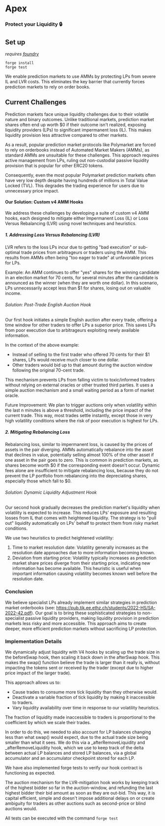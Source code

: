 # Apex
### **Protect your Liquidity 🔒**


## Set up

*requires [foundry](https://book.getfoundry.sh)*

```
forge install
forge test
```


We enable prediction markets to use AMMs by protecting LPs from severe IL and LVR costs. This eliminates the key barrier that currently forces prediction markets to rely on order books.



## Current Challenges

Prediction markets face unique liquidity challenges due to their volatile nature and binary outcomes. Unlike traditional markets, prediction market shares often end up worth $0 if their outcome isn't realized, exposing liquidity providers (LPs) to significant impermanent loss (IL). This makes liquidity provision less attractive compared to other markets.

As a result, popular prediction market protocols like Polymarket are forced to rely on orderbooks instead of Automated Market Makers (AMMs), as standard AMMs are unsuitable for these challenges. This approach requires active management from LPs, ruling out non-custodial passive liquidity provision that is popular for other ERC20 tokens.

Consequently, even the most popular Polymarket prediction markets often have very low depth despite having hundreds of millions in Total Value Locked (TVL). This degrades the trading experience for users due to unnecessary price impact.

#### Our Solution: Custom v4 AMM Hooks

We address these challenges by developing a suite of custom v4 AMM hooks, each designed to mitigate either Impermanent Loss (IL) or Loss Versus Rebalancing (LVR) using novel techniques and heuristics.

##### 1. Addressing Loss Versus Rebalancing (LVR)

LVR refers to the loss LPs incur due to getting "bad execution" or sub-optimal trade prices from arbitrageurs or traders using the AMM. This results from AMMs often being "too eager to trade" at unfavorable prices for LPs.

Example: An AMM continues to offer "yes" shares for the winning candidate in an election market for 70 cents, for several minutes after the candidate is announced as the winner (when they are worth one dollar). In this scenario, LPs unnecessarily accept less than $1 for shares, losing out on valuable income.

###### Solution: Post-Trade English Auction Hook

Our first hook initiates a simple English auction after every trade, offering a time window for other traders to offer LPs a superior price. This saves LPs from poor execution due to arbitrageurs exploiting newly available information.

In the context of the above example:
- Instead of selling to the first trader who offered 70 cents for their $1 shares, LPs would receive much closer to one dollar.
- Other traders would bid up to that amount during the auction window following the original 70-cent trade.

This mechanism prevents LPs from falling victim to toxic/informed traders without relying on external oracles or other trusted third parties. It uses a simple auction mechanism and a small waiting period as a form of market oracle.

Future Improvement: We plan to trigger auctions only when volatility within the last n minutes is above a threshold, including the price impact of the current trade. This way, most trades settle instantly, except those in very high volatility conditions where the risk of poor execution is highest for LPs.

##### 2. Mitigating Rebalancing Loss

Rebalancing loss, similar to impermanent loss, is caused by the prices of assets in the pair diverging. AMMs automatically rebalance into the asset that declines in value, potentially selling almost 100% of the other asset if one asset in the pair goes to zero. This is common in prediction markets, as shares become worth $0 if the corresponding event doesn't occur. Dynamic fees alone are insufficient to mitigate rebalancing loss, because they do not prevent the LP portfolio from rebalancing into the depreciating shares, especially those which fall to $0.

###### Solution: Dynamic Liquidity Adjustment Hook

Our second hook gradually decreases the prediction market's liquidity when volatility is expected to increase. This reduces LPs' exposure and resulting losses from IL that comes with heightened liquidity. The strategy is to "pull out" liquidity automatically on LPs' behalf to protect them from risky market conditions.

We use two heuristics to predict heightened volatility:
1. Time to market resolution date: Volatility generally increases as the resolution date approaches due to more information becoming known.
2. Deviation from starting price: Volatility typically increases as prediction market share prices diverge from their starting price, indicating new information has become available. This heuristic is useful when important information causing volatility becomes known well before the resolution date.

### Conclusion

We believe specialist LPs already implement similar strategies in prediction market orderbooks (see: https://pub.tik.ee.ethz.ch/students/2022-HS/SA-2022-42.pdf). Our goal is to bring these sophisticated strategies to non-specialist passive liquidity providers, making liquidity provision in prediction markets less risky and more accessible. This approach aims to create deeper, more efficient prediction markets without sacrificing LP protection.



### Implementation Details

We dynamically adjust liquidity with V4 hooks by scaling up the trade size in the beforeSwap hook, then scaling it back down in the afterSwap hook. This makes the swap() function believe the trade is larger than it really is, without impacting the tokens sent or received by the trader (except due to higher price impact of the larger trade).

This approach allows us to:
- Cause trades to consume more tick liquidity than they otherwise would.
- Deactivate a variable fraction of tick liquidity by making it inaccessible to traders.
- Vary liquidity availability over time in response to our volatility heuristics.

The fraction of liquidity made inaccessible to traders is proportional to the coefficient by which we scale their trades.

In order to do this, we needed to also account for LP balances changing less than what swap() would expect, due to the actual trade size being smaller than what it sees. We do this via a _afterRemoveLiquidity and _afterRemoveLiquidity hook, which we use to keep track of the delta between actual LP balances and stored LP balances, via a global accumulator and an accumulator checkpoint stored for each LP.

We have also implemented forge tests to verify our hook contract is functioning as expected.

The auction mechanism for the LVR-mitigation hook works by keeping track of the highest bidder so far in the auction-window, and refunding the last highest bidder their bid amount as soon as they are out-bid. This way, it is capital efficient, simple and doesn't impose additional delays on or create ambiguity for traders as other auctions such as second-price or blind auctions would.

All tests can be executed with the command `forge test`